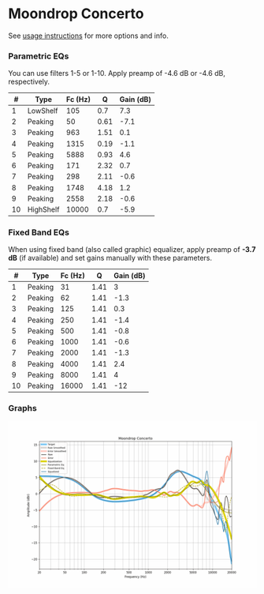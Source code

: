 # Moondrop Concerto
See [usage instructions](https://github.com/jaakkopasanen/AutoEq#usage) for more options and info.

### Parametric EQs
You can use filters 1-5 or 1-10. Apply preamp of -4.6 dB or -4.6 dB, respectively.

|   # | Type      |   Fc (Hz) |    Q |   Gain (dB) |
|-----|-----------|-----------|------|-------------|
|   1 | LowShelf  |       105 | 0.7  |         7.3 |
|   2 | Peaking   |        50 | 0.61 |        -7.1 |
|   3 | Peaking   |       963 | 1.51 |         0.1 |
|   4 | Peaking   |      1315 | 0.19 |        -1.1 |
|   5 | Peaking   |      5888 | 0.93 |         4.6 |
|   6 | Peaking   |       171 | 2.32 |         0.7 |
|   7 | Peaking   |       298 | 2.11 |        -0.6 |
|   8 | Peaking   |      1748 | 4.18 |         1.2 |
|   9 | Peaking   |      2558 | 2.18 |        -0.6 |
|  10 | HighShelf |     10000 | 0.7  |        -5.9 |

### Fixed Band EQs
When using fixed band (also called graphic) equalizer, apply preamp of **-3.7 dB** (if available) and set gains manually with these parameters.

|   # | Type    |   Fc (Hz) |    Q |   Gain (dB) |
|-----|---------|-----------|------|-------------|
|   1 | Peaking |        31 | 1.41 |         3   |
|   2 | Peaking |        62 | 1.41 |        -1.3 |
|   3 | Peaking |       125 | 1.41 |         0.3 |
|   4 | Peaking |       250 | 1.41 |        -1.4 |
|   5 | Peaking |       500 | 1.41 |        -0.8 |
|   6 | Peaking |      1000 | 1.41 |        -0.6 |
|   7 | Peaking |      2000 | 1.41 |        -1.3 |
|   8 | Peaking |      4000 | 1.41 |         2.4 |
|   9 | Peaking |      8000 | 1.41 |         4   |
|  10 | Peaking |     16000 | 1.41 |       -12   |

### Graphs
![](./Moondrop%20Concerto.png)
